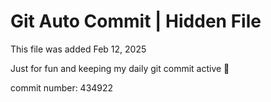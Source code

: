 # Git Auto Commit | Hidden File

This file was added Feb 12, 2025

Just for fun and keeping my daily git commit active 🤪

commit number: 434922
